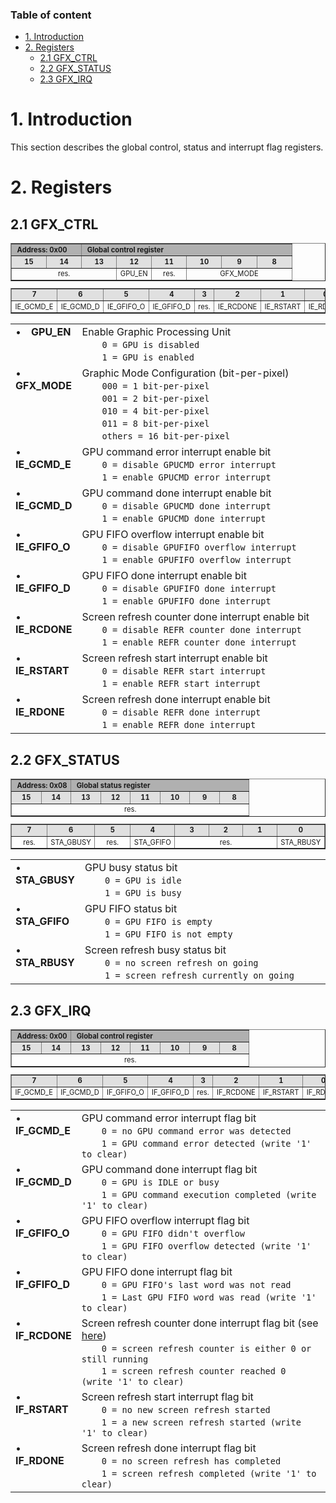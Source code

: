 ### Table of content

*   [1. Introduction](#1_introduction)
*   [2. Registers](#2_registers)
    *   [2.1 GFX_CTRL](#2_1_GFX_CTRL)
    *   [2.2 GFX_STATUS](#2_2_GFX_STATUS)
    *   [2.3 GFX_IRQ](#2_3_GFX_IRQ)


<a name="1_introduction"></a>
# 1. Introduction

This section describes the global control, status and interrupt flag registers.  

<a name="2_registers"></a>
# 2. Registers

<a name="2_1_GFX_CTRL"></a>
## 2.1 GFX_CTRL

<table border="1" style="table-layout:fixed; width:100%; font-size:.8em">
  <tbody>
    <tr>
        <td colspan=2 bgcolor="#B0B0B0">&nbsp;<b>Address: 0x00</b></td>
        <td colspan=6 bgcolor="#B0B0B0">&nbsp;<b>Global control register</b></td>
    </tr>
    <tr>
        <td align="center" width="12.5%" bgcolor="#E0E0E0"><b>15</b></td>
        <td align="center" width="12.5%" bgcolor="#E0E0E0"><b>14</b></td>
        <td align="center" width="12.5%" bgcolor="#E0E0E0"><b>13</b></td>
        <td align="center" width="12.5%" bgcolor="#E0E0E0"><b>12</b></td>
        <td align="center" width="12.5%" bgcolor="#E0E0E0"><b>11</b></td>
        <td align="center" width="12.5%" bgcolor="#E0E0E0"><b>10</b></td>
        <td align="center" width="12.5%" bgcolor="#E0E0E0"><b>9</b></td>
        <td align="center" width="12.5%" bgcolor="#E0E0E0"><b>8</b></td>
    </tr>
    <tr>
        <td colspan=3  align="center" style="word-wrap:break-word;">res.</td>        <!-- 15 14 13 -->
        <td colspan=1  align="center" style="word-wrap:break-word;">GPU_EN</td>      <!-- 12       -->
        <td colspan=1  align="center" style="word-wrap:break-word;">res.</td>        <!-- 11       -->
        <td colspan=3  align="center" style="word-wrap:break-word;">GFX_MODE</td>    <!-- 10  9  8 -->
    </tr>
  </tbody>
</table>

<table border="1" style="table-layout:fixed; width:100%; font-size:.8em">
  <tbody>
    <tr>
        <td align="center" width="12.5%" bgcolor="#E0E0E0"><b>7</b></td>
        <td align="center" width="12.5%" bgcolor="#E0E0E0"><b>6</b></td>
        <td align="center" width="12.5%" bgcolor="#E0E0E0"><b>5</b></td>
        <td align="center" width="12.5%" bgcolor="#E0E0E0"><b>4</b></td>
        <td align="center" width="12.5%" bgcolor="#E0E0E0"><b>3</b></td>
        <td align="center" width="12.5%" bgcolor="#E0E0E0"><b>2</b></td>
        <td align="center" width="12.5%" bgcolor="#E0E0E0"><b>1</b></td>
        <td align="center" width="12.5%" bgcolor="#E0E0E0"><b>0</b></td>
    </tr>
    <tr>
        <td colspan=1  align="center" style="word-wrap:break-word;">IE_GCMD_E</td>   <!--  7       -->
        <td colspan=1  align="center" style="word-wrap:break-word;">IE_GCMD_D</td>   <!--  6       -->
        <td colspan=1  align="center" style="word-wrap:break-word;">IE_GFIFO_O</td>  <!--  5       -->
        <td colspan=1  align="center" style="word-wrap:break-word;">IE_GFIFO_D</td>  <!--  4       -->
        <td colspan=1  align="center" style="word-wrap:break-word;">res.</td>        <!--  3       -->
        <td colspan=1  align="center" style="word-wrap:break-word;">IE_RCDONE</td>   <!--  2       -->
        <td colspan=1  align="center" style="word-wrap:break-word;">IE_RSTART</td>   <!--  1       -->
        <td colspan=1  align="center" style="word-wrap:break-word;">IE_RDONE</td>    <!--  0       -->
    </tr>
  </tbody>
</table>

<table border="0" style="width:100%;">
  <tbody>
    <tr><td valign="top">&#8226;&emsp;<b>GPU_EN</b></td><td style="width:100%;">Enable Graphic Processing Unit<br>
                                                       &emsp;&emsp;<code>0 = GPU is disabled</code><br>
                                                       &emsp;&emsp;<code>1 = GPU is enabled</code></td></tr>
    <tr><td valign="top">&#8226;&emsp;<b>GFX_MODE</b></td><td>Graphic Mode Configuration (bit-per-pixel)<br>
                                                       &emsp;&emsp;<code>000 = 1 bit-per-pixel</code><br>
                                                       &emsp;&emsp;<code>001 = 2 bit-per-pixel</code><br>
                                                       &emsp;&emsp;<code>010 = 4 bit-per-pixel</code><br>
                                                       &emsp;&emsp;<code>011 = 8 bit-per-pixel</code><br>
                                                       &emsp;&emsp;<code>others = 16 bit-per-pixel</code></td></tr>
    <tr><td valign="top">&#8226;&emsp;<b>IE_GCMD_E</b></td><td>GPU command error interrupt enable bit<br>
                                                       &emsp;&emsp;<code>0 = disable GPUCMD error interrupt</code><br>
                                                       &emsp;&emsp;<code>1 = enable GPUCMD error interrupt</code></td></tr>
    <tr><td valign="top">&#8226;&emsp;<b>IE_GCMD_D</b></td><td>GPU command done interrupt enable bit<br>
                                                       &emsp;&emsp;<code>0 = disable GPUCMD done interrupt</code><br>
                                                       &emsp;&emsp;<code>1 = enable GPUCMD done interrupt</code></td></tr>
    <tr><td valign="top">&#8226;&emsp;<b>IE_GFIFO_O</b></td><td>GPU FIFO overflow interrupt enable bit<br>
                                                       &emsp;&emsp;<code>0 = disable GPUFIFO overflow interrupt</code><br>
                                                       &emsp;&emsp;<code>1 = enable GPUFIFO overflow interrupt</code></td></tr>
    <tr><td valign="top">&#8226;&emsp;<b>IE_GFIFO_D</b></td><td>GPU FIFO done interrupt enable bit<br>
                                                       &emsp;&emsp;<code>0 = disable GPUFIFO done interrupt</code><br>
                                                       &emsp;&emsp;<code>1 = enable GPUFIFO done interrupt</code></td></tr>
    <tr><td valign="top">&#8226;&emsp;<b>IE_RCDONE</b></td><td>Screen refresh counter done interrupt enable bit<br>
                                                       &emsp;&emsp;<code>0 = disable REFR counter done interrupt</code><br>
                                                       &emsp;&emsp;<code>1 = enable REFR counter done interrupt</code></td></tr>
    <tr><td valign="top">&#8226;&emsp;<b>IE_RSTART</b></td><td>Screen refresh start interrupt enable bit<br>
                                                       &emsp;&emsp;<code>0 = disable REFR start interrupt</code><br>
                                                       &emsp;&emsp;<code>1 = enable REFR start interrupt</code></td></tr>
    <tr><td valign="top">&#8226;&emsp;<b>IE_RDONE</b></td><td>Screen refresh done interrupt enable bit<br>
                                                       &emsp;&emsp;<code>0 = disable REFR done interrupt</code><br>
                                                       &emsp;&emsp;<code>1 = enable REFR done interrupt</code></td></tr>
  </tbody>
</table>

<a name="2_2_GFX_STATUS"></a>
## 2.2 GFX_STATUS

<table border="1" style="table-layout:fixed; width:100%; font-size:.8em">
  <tbody>
    <tr>
        <td colspan=2 bgcolor="#B0B0B0">&nbsp;<b>Address: 0x08</b></td>
        <td colspan=6 bgcolor="#B0B0B0">&nbsp;<b>Global status register</b></td>
    </tr>
    <tr>
        <td align="center" width="12.5%" bgcolor="#E0E0E0"><b>15</b></td>
        <td align="center" width="12.5%" bgcolor="#E0E0E0"><b>14</b></td>
        <td align="center" width="12.5%" bgcolor="#E0E0E0"><b>13</b></td>
        <td align="center" width="12.5%" bgcolor="#E0E0E0"><b>12</b></td>
        <td align="center" width="12.5%" bgcolor="#E0E0E0"><b>11</b></td>
        <td align="center" width="12.5%" bgcolor="#E0E0E0"><b>10</b></td>
        <td align="center" width="12.5%" bgcolor="#E0E0E0"><b>9</b></td>
        <td align="center" width="12.5%" bgcolor="#E0E0E0"><b>8</b></td>
    </tr>
    <tr>
        <td colspan=8  align="center" style="word-wrap:break-word;">res.</td>        <!-- 15 ... 0 -->
    </tr>
  </tbody>
</table>

<table border="1" style="table-layout:fixed; width:100%; font-size:.8em">
  <tbody>
    <tr>
        <td align="center" width="12.5%" bgcolor="#E0E0E0"><b>7</b></td>
        <td align="center" width="12.5%" bgcolor="#E0E0E0"><b>6</b></td>
        <td align="center" width="12.5%" bgcolor="#E0E0E0"><b>5</b></td>
        <td align="center" width="12.5%" bgcolor="#E0E0E0"><b>4</b></td>
        <td align="center" width="12.5%" bgcolor="#E0E0E0"><b>3</b></td>
        <td align="center" width="12.5%" bgcolor="#E0E0E0"><b>2</b></td>
        <td align="center" width="12.5%" bgcolor="#E0E0E0"><b>1</b></td>
        <td align="center" width="12.5%" bgcolor="#E0E0E0"><b>0</b></td>
    </tr>
    <tr>
        <td colspan=1  align="center" style="word-wrap:break-word;">res.</td>         <!--  7       -->
        <td colspan=1  align="center" style="word-wrap:break-word;">STA_GBUSY</td>    <!--  6       -->
        <td colspan=1  align="center" style="word-wrap:break-word;">res.</td>         <!--  5       -->
        <td colspan=1  align="center" style="word-wrap:break-word;">STA_GFIFO</td>    <!--  4       -->
        <td colspan=3  align="center" style="word-wrap:break-word;">res.</td>         <!--  3  2  1 -->
        <td colspan=1  align="center" style="word-wrap:break-word;">STA_RBUSY</td>    <!--  0       -->
    </tr>
  </tbody>
</table>

<table border="0">
<tbody>
    <tr><td valign="top">&#8226;&emsp;<b>STA_GBUSY</b></td><td style="width:100%;">GPU busy status bit<br>
                                                       &emsp;&emsp;<code>0 = GPU is idle</code><br>
                                                       &emsp;&emsp;<code>1 = GPU is busy</code></td></tr>
    <tr><td valign="top">&#8226;&emsp;<b>STA_GFIFO</b></td><td>GPU FIFO status bit<br>
                                                       &emsp;&emsp;<code>0 = GPU FIFO is empty</code><br>
                                                       &emsp;&emsp;<code>1 = GPU FIFO is not empty</code></td></tr>
    <tr><td valign="top">&#8226;&emsp;<b>STA_RBUSY</b></td><td>Screen refresh busy status bit<br>
                                                       &emsp;&emsp;<code>0 = no screen refresh on going</code><br>
                                                       &emsp;&emsp;<code>1 = screen refresh currently on going</code></td></tr>
</tbody>
</table>

<a name="2_3_GFX_IRQ"></a>
## 2.3 GFX_IRQ

<table border="1" style="table-layout:fixed; width:100%; font-size:.8em">
  <tbody>
    <tr>
        <td colspan=2 bgcolor="#B0B0B0">&nbsp;<b>Address: 0x00</b></td>
        <td colspan=6 bgcolor="#B0B0B0">&nbsp;<b>Global control register</b></td>
    </tr>
    <tr>
        <td align="center" width="12.5%" bgcolor="#E0E0E0"><b>15</b></td>
        <td align="center" width="12.5%" bgcolor="#E0E0E0"><b>14</b></td>
        <td align="center" width="12.5%" bgcolor="#E0E0E0"><b>13</b></td>
        <td align="center" width="12.5%" bgcolor="#E0E0E0"><b>12</b></td>
        <td align="center" width="12.5%" bgcolor="#E0E0E0"><b>11</b></td>
        <td align="center" width="12.5%" bgcolor="#E0E0E0"><b>10</b></td>
        <td align="center" width="12.5%" bgcolor="#E0E0E0"><b>9</b></td>
        <td align="center" width="12.5%" bgcolor="#E0E0E0"><b>8</b></td>
    </tr>
    <tr>
        <td colspan=8  align="center" style="word-wrap:break-word;">res.</td>        <!-- 15 ... 8 -->
    </tr>
  </tbody>
</table>

<table border="1" style="table-layout:fixed; width:100%; font-size:.8em">
  <tbody>
    <tr>
        <td align="center" width="12.5%" bgcolor="#E0E0E0"><b>7</b></td>
        <td align="center" width="12.5%" bgcolor="#E0E0E0"><b>6</b></td>
        <td align="center" width="12.5%" bgcolor="#E0E0E0"><b>5</b></td>
        <td align="center" width="12.5%" bgcolor="#E0E0E0"><b>4</b></td>
        <td align="center" width="12.5%" bgcolor="#E0E0E0"><b>3</b></td>
        <td align="center" width="12.5%" bgcolor="#E0E0E0"><b>2</b></td>
        <td align="center" width="12.5%" bgcolor="#E0E0E0"><b>1</b></td>
        <td align="center" width="12.5%" bgcolor="#E0E0E0"><b>0</b></td>
    </tr>
    <tr>
        <td colspan=1  align="center" style="word-wrap:break-word;">IF_GCMD_E</td>   <!--  7       -->
        <td colspan=1  align="center" style="word-wrap:break-word;">IF_GCMD_D</td>   <!--  6       -->
        <td colspan=1  align="center" style="word-wrap:break-word;">IF_GFIFO_O</td>  <!--  5       -->
        <td colspan=1  align="center" style="word-wrap:break-word;">IF_GFIFO_D</td>  <!--  4       -->
        <td colspan=1  align="center" style="word-wrap:break-word;">res.</td>        <!--  3       -->
        <td colspan=1  align="center" style="word-wrap:break-word;">IF_RCDONE</td>   <!--  2       -->
        <td colspan=1  align="center" style="word-wrap:break-word;">IF_RSTART</td>   <!--  1       -->
        <td colspan=1  align="center" style="word-wrap:break-word;">IF_RDONE</td>    <!--  0       -->
    </tr>
  </tbody>
</table>

<table border="0">
<tbody>
    <tr><td valign="top">&#8226;&emsp;<b>IF_GCMD_E</b></td><td style="width:100%;">GPU command error interrupt flag bit<br>
                                                       &emsp;&emsp;<code>0 = no GPU command error was detected</code><br>
                                                       &emsp;&emsp;<code>1 = GPU command error detected (write '1' to clear)</code></td></tr>
    <tr><td valign="top">&#8226;&emsp;<b>IF_GCMD_D</b></td><td>GPU command done interrupt flag bit<br>
                                                       &emsp;&emsp;<code>0 = GPU is IDLE or busy</code><br>
                                                       &emsp;&emsp;<code>1 = GPU command execution completed (write '1' to clear)</code></td></tr>
    <tr><td valign="top">&#8226;&emsp;<b>IF_GFIFO_O</b></td><td>GPU FIFO overflow interrupt flag bit<br>
                                                       &emsp;&emsp;<code>0 = GPU FIFO didn't overflow</code><br>
                                                       &emsp;&emsp;<code>1 = GPU FIFO overflow detected (write '1' to clear)</code></td></tr>
    <tr><td valign="top">&#8226;&emsp;<b>IF_GFIFO_D</b></td><td>GPU FIFO done interrupt flag bit<br>
                                                       &emsp;&emsp;<code>0 = GPU FIFO's last word was not read</code><br>
                                                       &emsp;&emsp;<code>1 = Last GPU FIFO word was read (write '1' to clear)</code></td></tr>
    <tr><td valign="top">&#8226;&emsp;<b>IF_RCDONE</b></td><td>Screen refresh counter done interrupt flag bit (see <a href="http://opencores.org/project,opengfx430,display%20configuration#2.5%20DISPLAY_REFR_CNT">here</a>)<br>
                                                       &emsp;&emsp;<code>0 = screen refresh counter is either 0 or still running</code><br>
                                                       &emsp;&emsp;<code>1 = screen refresh counter reached 0 (write '1' to clear)</code></td></tr>
    <tr><td valign="top">&#8226;&emsp;<b>IF_RSTART</b></td><td>Screen refresh start interrupt flag bit<br>
                                                       &emsp;&emsp;<code>0 = no new screen refresh started</code><br>
                                                       &emsp;&emsp;<code>1 = a new screen refresh started (write '1' to clear)</code></td></tr>
    <tr><td valign="top">&#8226;&emsp;<b>IF_RDONE</b></td><td>Screen refresh done interrupt flag bit<br>
                                                       &emsp;&emsp;<code>0 = no screen refresh has completed</code><br>
                                                       &emsp;&emsp;<code>1 = screen refresh completed (write '1' to clear)</code></td></tr>
</tbody>
</table>

